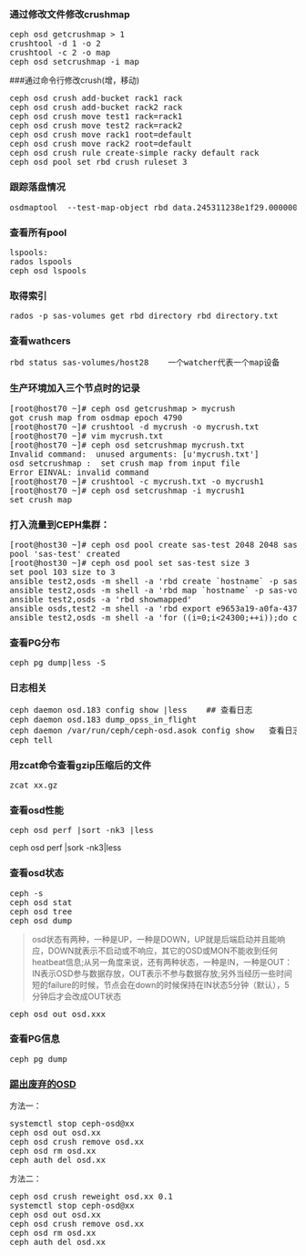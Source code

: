 


### 通过修改文件修改crushmap
<pre>
ceph osd getcrushmap > 1
crushtool -d 1 -o 2
crushtool -c 2 -o map
ceph osd setcrushmap -i map
</pre>

###通过命令行修改crush(增，移动)
<pre>
ceph osd crush add-bucket rack1 rack
ceph osd crush add-bucket rack2 rack
ceph osd crush move test1 rack=rack1
ceph osd crush move test2 rack=rack2
ceph osd crush move rack1 root=default
ceph osd crush move rack2 root=default
ceph osd crush rule create-simple racky default rack
ceph osd pool set rbd crush_ruleset 3
</pre>

### 跟踪落盘情况
<pre>
osdmaptool  --test-map-object rbd_data.245311238e1f29.0000000000000de6 /rados/osdmap --pool sas-volumes
</pre>
### 查看所有pool
<pre>
lspools:
rados lspools
ceph osd lspools
</pre>

### 取得索引
<pre>
rados -p sas-volumes get rbd_directory rbd_directory.txt
</pre>

### 查看wathcers
<pre>
rbd status sas-volumes/host28    一个watcher代表一个map设备
</pre>

### 生产环境加入三个节点时的记录
<pre>
[root@host70 ~]# ceph osd getcrushmap > mycrush
got crush map from osdmap epoch 4790
[root@host70 ~]# crushtool -d mycrush -o mycrush.txt
[root@host70 ~]# vim mycrush.txt 
[root@host70 ~]# ceph osd setcrushmap mycrush.txt
Invalid command:  unused arguments: [u'mycrush.txt']
osd setcrushmap :  set crush map from input file
Error EINVAL: invalid command
[root@host70 ~]# crushtool -c mycrush.txt -o mycrush1
[root@host70 ~]# ceph osd setcrushmap -i mycrush1
set crush map
</pre>


### 打入流量到CEPH集群：
<pre>
[root@host30 ~]# ceph osd pool create sas-test 2048 2048 sas
pool 'sas-test' created
[root@host30 ~]# ceph osd pool set sas-test size 3
set pool 103 size to 3
ansible test2,osds -m shell -a 'rbd create `hostname` -p sas-test --size 20T'
ansible test2,osds -m shell -a 'rbd map `hostname` -p sas-volumes'
ansible test2,osds -a 'rbd showmapped'
ansible osds,test2 -m shell -a 'rbd export e9653a19-a0fa-437c-991e-0b65afa00b1b -p images image-test'
ansible test2,osds -m shell -a 'for ((i=0;i<24300;++i));do cat /root/image-test;done |dd of=/dev/rbd1 bs=4M status=progress'
</pre>
### 查看PG分布
<pre>
ceph pg dump|less -S
</pre>

### 日志相关
<pre>
ceph daemon osd.183 config show |less    ## 查看日志
ceph daemon osd.183 dump_opss_in_flight
ceph daemon /var/run/ceph/ceph-osd.asok config show   查看日志
ceph tell 
</pre>

### 用zcat命令查看gzip压缩后的文件
<pre>
zcat xx.gz
</pre>

### 查看osd性能
<pre>
ceph osd perf |sort -nk3 |less
</pre>

ceph osd perf |sork -nk3|less



### 查看osd状态
<pre>
ceph -s
ceph osd stat
ceph osd tree
ceph osd dump
</pre>
> osd状态有两种，一种是UP，一种是DOWN，UP就是后端启动并且能响应，DOWN就表示不启动或不响应，其它的OSD或MON不能收到任何heatbeat信息;从另一角度来说，还有两种状态，一种是IN，一种是OUT：IN表示OSD参与数据存放，OUT表示不参与数据存放;另外当经历一些时间短的failure的时候，节点会在down的时候保持在IN状态5分钟（默认），5分钟后才会改成OUT状态
<pre>
ceph osd out osd.xxx
</pre>
### 查看PG信息
<pre>
ceph pg dump
</pre>

### [踢出废弃的OSD](http://www.zphj1987.com/2016/01/12/%E5%88%A0%E9%99%A4osd%E7%9A%84%E6%AD%A3%E7%A1%AE%E6%96%B9%E5%BC%8F/)
方法一：
<pre>
systemctl stop ceph-osd@xx
ceph osd out osd.xx
ceph osd crush remove osd.xx
ceph osd rm osd.xx
ceph auth del osd.xx
</pre>
方法二：
<pre>
ceph osd crush reweight osd.xx 0.1
systemctl stop ceph-osd@xx
ceph osd out osd.xx
ceph osd crush remove osd.xx
ceph osd rm osd.xx
ceph auth del osd.xx
</pre>